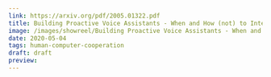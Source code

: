 ```yaml
---
link: https://arxiv.org/pdf/2005.01322.pdf
title: Building Proactive Voice Assistants - When and How (not) to Interact
image: /images/showreel/Building Proactive Voice Assistants - When and How (not) to Interact.jpg
date: 2020-05-04
tags: human-computer-cooperation
draft: draft
preview:
---
```




